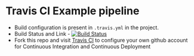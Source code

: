 # Travis CI Example pipeline
- Build configuration is present in `.travis.yml` in the project.
- Build Status and Link - [![Build Status](https://travis-ci.org/TechPrimers/travis-ci-example.svg?branch=master)](https://travis-ci.org/TechPrimers/travis-ci-example)
- Fork this repo and visit [Travis CI](https://travis-ci.org) to configure your own github account for Continuous Integration and Continuous Deployment
